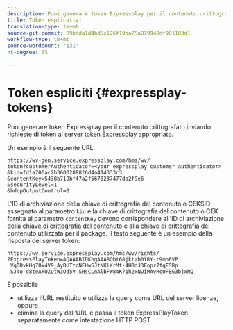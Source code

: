 ```yaml
---
description: Puoi generare token Expressplay per il contenuto crittografato inviando richieste di token al server token Expressplay appropriato.
title: Token esplicativi
translation-type: tm+mt
source-git-commit: 89bdda1d4bd5c126f19ba75a819942df901183d1
workflow-type: tm+mt
source-wordcount: '131'
ht-degree: 0%

---
```



# Token espliciti {#expressplay-tokens}

Puoi generare token Expressplay per il contenuto crittografato inviando richieste di token al server token Expressplay appropriato.

Un esempio è il seguente URL:

```
https://wv-gen.service.expressplay.com/hms/wv/
token?customerAuthenticator=<your expressplay customer authenticator>
&kid=fd1a706ac2b36002888f6d4a414333c3
&contentKey=5438b719bf47a2f5678237477db2f9e6
&securityLevel=1
&hdcpOutputControl=0
```

L&#39;ID di archiviazione della chiave di crittografia del contenuto o CEKSID assegnato al parametro `kid` e la chiave di crittografia del contenuto o CEK fornita al parametro `contentKey` devono corrispondere all&#39;ID di archiviazione della chiave di crittografia del contenuto e alla chiave di crittografia del contenuto utilizzata per il package. Il testo seguente è un esempio della risposta del server token:

```
https://wv.service.expressplay.com/hms/wv/rights/
?ExpressPlayToken=AQAAABIDKbgAAABQbt68jktab0YRY-r9mo6VP
 VqDDvkHq78x4V9_AyBUTtcNFHw5JtNKlKrMt-4HBdJ3Fopr7fqFSBp
 SJ4o-d8teAkUZUtW3Od5V-SHsCLnAlbFW84K71h2xNUiMAvRcUFBG3bjxMQ
```

È possibile

* utilizza l’URL restituito e utilizza la query come URL del server licenze, oppure
* elimina la query dall’URL e passa il token ExpressPlayToken separatamente come intestazione HTTP POST